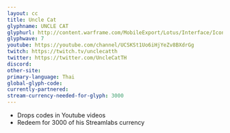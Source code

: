 ```yaml
---
layout: cc
title: Uncle Cat 
glyphname: UNCLE CAT
glyphurl: http://content.warframe.com/MobileExport/Lotus/Interface/Icons/Player/ContentCreators/UncleCat.png
glyphwave: 7
youtube: https://youtube.com/channel/UCSKSt1Uo6iHjYeZv8BXdrGg
twitch: https://twitch.tv/unclecatth
twitter: https://twitter.com/UncleCatTH
discord: 
other-site: 
primary-language: Thai
global-glyph-code: 
currently-partnered: 
stream-currency-needed-for-glyph: 3000
---
```

* Drops codes in Youtube videos
* Redeem for 3000 of his Streamlabs currency
